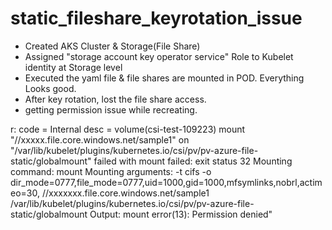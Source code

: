 # static_fileshare_keyrotation_issue

- Created AKS Cluster & Storage(File Share) 
- Assigned "storage account key operator service" Role to Kubelet identity at Storage level
- Executed the yaml file & file shares are mounted in POD. Everything Looks good.
- After key rotation, lost the file share access.
- getting permission issue while recreating.

r: code = Internal desc = volume(csi-test-109223) mount "//xxxxx.file.core.windows.net/sample1" on "/var/lib/kubelet/plugins/kubernetes.io/csi/pv/pv-azure-file-static/globalmount" failed with mount failed: exit status 32
Mounting command: mount
Mounting arguments: -t cifs -o dir_mode=0777,file_mode=0777,uid=1000,gid=1000,mfsymlinks,nobrl,actimeo=30,<masked> //xxxxxxx.file.core.windows.net/sample1 /var/lib/kubelet/plugins/kubernetes.io/csi/pv/pv-azure-file-static/globalmount
Output: mount error(13): Permission denied"
